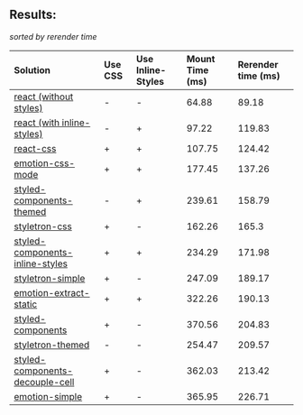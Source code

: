 ## Results:
*sorted by rerender time*

Solution | Use CSS | Use Inline-Styles | Mount Time (ms) | Rerender time (ms)
:--- | :--- | :--- | :--- | :---
[react (without styles)](https://github.com/facebook/react) | - | - | 64.88 | 89.18
[react (with inline-styles)](https://github.com/facebook/react) | - | + | 97.22 | 119.83
[react-css](https://github.com/facebook/react) | + | + | 107.75 | 124.42
[emotion-css-mode](https://github.com/emotion-js/emotion) | + | + | 177.45 | 137.26
[styled-components-themed](https://github.com/styled-components/styled-components/tree/v2) | - | + | 239.61 | 158.79
[styletron-css](https://github.com/rtsao/styletron) | + | - | 162.26 | 165.3
[styled-components-inline-styles](https://github.com/styled-components/styled-components/tree/v2) | + | + | 234.29 | 171.98
[styletron-simple](https://github.com/rtsao/styletron) | + | - | 247.09 | 189.17
[emotion-extract-static](https://github.com/emotion-js/emotion) | + | + | 322.26 | 190.13
[styled-components](https://github.com/styled-components/styled-components/tree/v2) | + | - | 370.56 | 204.83
[styletron-themed](https://github.com/rtsao/styletron) | - | - | 254.47 | 209.57
[styled-components-decouple-cell](https://github.com/styled-components/styled-components/tree/v2) | + | - | 362.03 | 213.42
[emotion-simple](https://github.com/emotion-js/emotion) | + | - | 365.95 | 226.71
